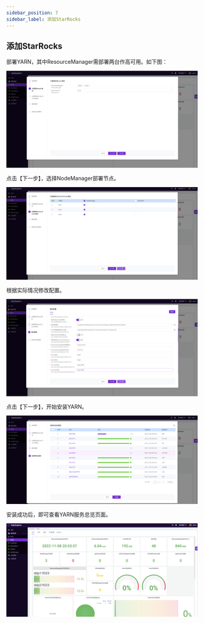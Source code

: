 ```yaml
---
sidebar_position: 7
sidebar_label: 添加StarRocks
---
```

## 添加StarRocks

部署YARN，其中ResourceManager需部署两台作高可用。如下图：

![image-20221108205713370](../img/image-20221108205713370.png)

点击【下一步】，选择NodeManager部署节点。

![image-20221108205803797](../img/image-20221108205803797.png)

根据实际情况修改配置。

![image-20221108205921517](../img/image-20221108205921517.png)

点击【下一步】，开始安装YARN。

![image-20221108210037805](../img/image-20221108210037805.png)

安装成功后，即可查看YARN服务总览页面。

![image-20221108210214242](../img/image-20221108210214242.png)
